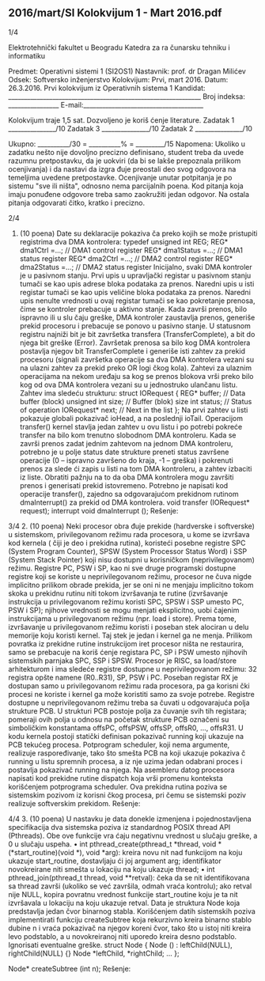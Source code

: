 2016/mart/SI Kolokvijum 1 - Mart 2016.pdf
--------------------------------------------------------------------------------


1/4 
 
Elektrotehnički fakultet u Beogradu 
Katedra za ra
čunarsku tehniku i informatiku 
 
Predmet: Operativni sistemi 1 (SI2OS1) 
Nastavnik:   prof. dr Dragan Milićev 
Odsek: Softversko inženjerstvo 
Kolokvijum: Prvi, mart 2016. 
Datum: 26.3.2016. 
Prvi kolokvijum iz Operativnih sistema 1 
Kandidat:
     _____________________________________________________________ 
Broj indeksa: ________________  E-mail:______________________________________ 
 
Kolokvijum traje 1,5 sat. Dozvoljeno je koriš
ćenje literature. 
Zadatak 1 _______________/10   Zadatak 3 _______________/10 
Zadatak 2 _______________/10    
 
Ukupno: __________/30 = __________% = _________/15 
Napomena:    Ukoliko  u  zadatku  nešto  nije  dovoljno  precizno  definisano,  student  treba  da 
uvede razumnu pretpostavku, da je uokviri (da bi se lakše prepoznala prilikom ocenjivanja) i 
da  nastavi  da  izgra
đuje  preostali  deo  svog  odgovora  na  temeljima  uvedene  pretpostavke. 
Ocenjivanje  unutar  potpitanja  je  po  sistemu  "sve  ili  ništa",  odnosno  nema  parcijalnih  poena. 
Kod  pitanja  koja  imaju  ponuđene  odgovore  treba samo  zaokružiti  jedan  odgovor.  Na  ostala 
pitanja odgovarati čitko, kratko i precizno. 
 

2/4 
1. (10 poena) 
Date su deklaracije pokaziva
ča preko kojih se može pristupiti registrima dva DMA kontrolera: 
typedef unsigned int REG; 
REG* dma1Ctrl =...;     // DMA1 control register 
REG* dma1Status =...;   // DMA1 status register 
REG* dma2Ctrl =...;     // DMA2 control register 
REG* dma2Status =...;   // DMA2 status register 
Inicijalno,  svaki  DMA  kontroler  je  u pasivnom  stanju.  Prvi  upis  u  upravljački  registar  u 
pasivnom  stanju  tumači  se  kao  upis  adrese  bloka  podataka  za  prenos.  Naredni  upis  u  isti 
registar tumači se kao upis veličine bloka podataka za prenos. Naredni upis nenulte vrednosti 
u ovaj registar tumači se kao pokretanje prenosa, čime se kontroler prebacuje u aktivno stanje. 
Kada  završi  prenos,  bilo  ispravno  ili  u  slu
čaju  greške,  DMA  kontroler  zaustavlja  prenos, 
generiše prekid procesoru i prebacuje se ponovo u pasivno stanje. U statusnom registru najniži 
bit je bit završetka transfera (TransferComplete), a bit do njega bit greške (Error). Završetak 
prenosa  sa  bilo  kog  DMA  kontrolera  postavlja  njegov  bit TransferComplete  i  generiše  isti 
zahtev  za  prekid  procesoru  (signali  završetka  operacije  sa  dva  DMA  kontrolera vezani su na 
ulazni zahtev za prekid preko OR logi
čkog kola). 
Zahtevi  za  ulaznim  operacijama  na  nekom  uređaju  sa  kog  se  prenos  blokova  vrši  preko  bilo 
kog  od  ova  DMA  kontrolera  vezani  su  u  jednostruko  ulančanu  listu.  Zahtev  ima  sledeću 
strukturu: 
struct IORequest { 
  REG* buffer; // Data buffer (block) 
  unsigned int size; // Buffer (blok) size 
  int status; // Status of operation 
  IORequest* next; // Next in the list 
}; 
Na prvi zahtev u listi pokazuje globali pokazivač ioHead, a na poslednji ioTail. Operacijom 
transfer() kernel stavlja jedan zahtev u ovu listu i po potrebi pokreće transfer na bilo kom 
trenutno  slobodnom  DMA  kontroleru.  Kada  se  završi  prenos  zadat  jednim  zahtevom  na 
jednom  DMA  kontroleru,  potrebno  je  u  polje status  date  strukture  preneti  status  završene 
operacije  (0  –  ispravno  završeno  do  kraja,  -1  –  greška)  i  pokrenuti  prenos  za  slede
ći  zapis  u 
listi  na  tom  DMA  kontroleru,  a  zahtev  izbaciti  iz  liste.  Obratiti  pažnju  na  to  da  oba  DMA 
kontrolera mogu završiti prenos i generisati prekid istovremeno. 
Potrebno  je  napisati  kod  operacije 
transfer(),  zajedno  sa  odgovarajućom  prekidnom 
rutinom dmaInterrupt() za prekid od DMA kontrolera. 
void transfer (IORequest* request); 
interrupt void dmaInterrupt (); 
Rešenje: 

3/4 
2. (10 poena) 
Neki  procesor  obra
đuje  prekide  (hardverske  i  softverske)  u  sistemskom,  privilegovanom 
režimu rada procesora, u kome se izvršava kod kernela (
čiji je deo i prekidna rutina), koristeći 
posebne  registre  SPC  (System  Program  Counter),  SPSW  (System  Processor  Status  Word)  i 
SSP  (System  Stack  Pointer)  koji  nisu  dostupni  u  korisničkom  (neprivilegovanom)  režimu. 
Registre  PC,  PSW  i  SP,  kao  ni  sve  druge  programski dostupne  registre  koji  se  koriste  u 
neprivilegovanom  režimu,  procesor  ne 
čuva  nigde  implicitno  prilikom  obrade  prekida,  jer  se 
oni  ni  ne  menjaju  implicitno  tokom  skoka  u  prekidnu  rutinu  niti  tokom  izvršavanja  te  rutine 
(izvršavanje instrukcija u privilegovanom režimu koristi SPC, SPSW i SSP umesto PC, PSW 
i   SP);   njihove   vrednosti   se   mogu   menjati   eksplicitno,   uobi
čajenim   instrukcijama   u 
privilegovanom  režimu  (npr. load  i store).  Prema  tome,  izvršavanje  u  privilegovanom 
režimu koristi i poseban stek alociran u delu memorije koju koristi kernel. Taj stek je jedan i 
kernel ga ne menja. 
Prilikom  povratka  iz  prekidne  rutine  instrukcijom iret  procesor  ništa  ne  restaurira,  samo  se 
prebacuje  na  koriš
ćenje  registara  PC,  SP  i  PSW  umesto  njihovih  sistemskih  parnjaka  SPC, 
SSP i SPSW. 
Procesor   je   RISC,   sa load/store   arhitekturom   i   ima   sledeće   registre   dostupne   u 
neprivilegovanom  režimu:  32  registra  opšte  namene  (R0..R31),  SP,  PSW  i  PC.  Poseban 
registar  RX  je  dostupan  samo  u  privilegovanom  režimu  rada  procesora,  pa  ga  korisni
čki 
procesi ne koriste i kernel ga može koristiti samo za svoje potrebe. 
Registre  dostupne  u  neprivilegovanom  režimu  treba  sa
čuvati  u  odgovarajuća  polja  strukture 
PCB.  U  strukturi  PCB  postoje  polja  za 
čuvanje  svih  tih  registara;  pomeraji  ovih  polja  u 
odnosu  na  početak strukture PCB označeni su simboličkim konstantama offsPC, offsPSW, 
offsSP, offsR0, ..., offsR31. 
U  kodu  kernela  postoji  statički  definisan  pokazivač running  koji  ukazuje  na  PCB  tekućeg 
procesa.  Potprogram scheduler,  koji  nema  argumente,  realizuje  raspoređivanje,  tako  što 
smešta PCB na koji ukazuje pokaziva
č running u listu spremnih procesa, a iz nje uzima jedan 
odabrani proces i postavlja pokazivač running na njega. 
Na  asembleru  datog  procesora  napisati  kod  prekidne rutine 
dispatch  koja  vrši  promenu 
konteksta  korišćenjem  potprograma scheduler.  Ova  prekidna  rutina  poziva  se  sistemskim 
pozivom iz korisni
čkog procesa, pri čemu se sistemski poziv realizuje softverskim prekidom. 
Rešenje: 

4/4 
3. (10 poena) 
U nastavku je data donekle izmenjena i pojednostavljena specifikacija dva sistemska poziva iz 
standardnog POSIX  thread  API  (Pthreads).  Obe  ove  funkcije  vra
ćaju  negativnu  vrednost  u 
slučaju greške, a 0 u slučaju uspeha. 
• int  pthread_create(pthread_t  *thread,  void  *(*start_routine)(void  *), 
void  *arg):   kreira   novu   nit   nad   funkcijom   na   koju   ukazuje start_routine, 
dostavljaju
ći  joj  argument arg;  identifikator  novokreirane  niti  smešta  u  lokaciju  na  koju 
ukazuje thread; 
• int  pthread_join(pthread_t  thread,  void  **retval): čeka    da    se    nit 
identifikovana  sa thread  završi  (ukoliko  se  već  završila,  odmah  vraća  kontrolu);  ako 
retval  nije NULL,  kopira  povratnu  vrednost  funkcije start_routine  koju  je  ta  nit 
izvršavala u lokaciju na koju ukazuje retval. 
Data  je  struktura Node  koja  predstavlja  jedan čvor  binarnog  stabla.  Korišćenjem  datih 
sistemskih  poziva  implementirati  funkciju createSubtree  koja  rekurzivno  kreira  binarno 
stablo  dubine 
n  i  vraća  pokazivač  na  njegov  koreni čvor,  tako  što  u  istoj  niti  kreira  levo 
podstablo, a u novokreiranoj niti uporedo kreira desno podstablo. Ignorisati eventualne greške. 
struct Node { 
  Node () : leftChild(NULL), rightChild(NULL) {} 
  Node *leftChild, *rightChild; 
  ... 
}; 
 
Node* createSubtree (int n); 
Rešenje: 